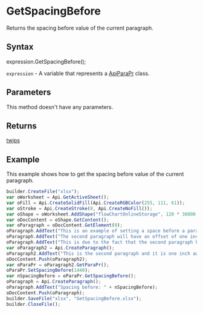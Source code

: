 # GetSpacingBefore

Returns the spacing before value of the current paragraph.

## Syntax

expression.GetSpacingBefore();

`expression` - A variable that represents a [ApiParaPr](../ApiParaPr.md) class.

## Parameters

This method doesn't have any parameters.

## Returns

[twips](../../../Enumerations/twips.md)

## Example

This example shows how to get the spacing before value of the current paragraph.

```javascript
builder.CreateFile("xlsx");
var oWorksheet = Api.GetActiveSheet();
var oFill = Api.CreateSolidFill(Api.CreateRGBColor(255, 111, 61));
var oStroke = Api.CreateStroke(0, Api.CreateNoFill());
var oShape = oWorksheet.AddShape("flowChartOnlineStorage", 120 * 36000, 70 * 36000, oFill, oStroke, 0, 2 * 36000, 0, 3 * 36000);
var oDocContent = oShape.GetContent();
var oParagraph = oDocContent.GetElement(0);
oParagraph.AddText("This is an example of setting a space before a paragraph.");
oParagraph.AddText("The second paragraph will have an offset of one inch from the top. ");
oParagraph.AddText("This is due to the fact that the second paragraph has this offset enabled.");
var oParagraph2 = Api.CreateParagraph();
oParagraph2.AddText("This is the second paragraph and it is one inch away from the first paragraph.");
oDocContent.Push(oParagraph2);
var oParaPr = oParagraph2.GetParaPr();
oParaPr.SetSpacingBefore(1440);
var nSpacingBefore = oParaPr.GetSpacingBefore();
oParagraph = Api.CreateParagraph();
oParagraph.AddText("Spacing before: " + nSpacingBefore);
oDocContent.Push(oParagraph);
builder.SaveFile("xlsx", "GetSpacingBefore.xlsx");
builder.CloseFile();
```